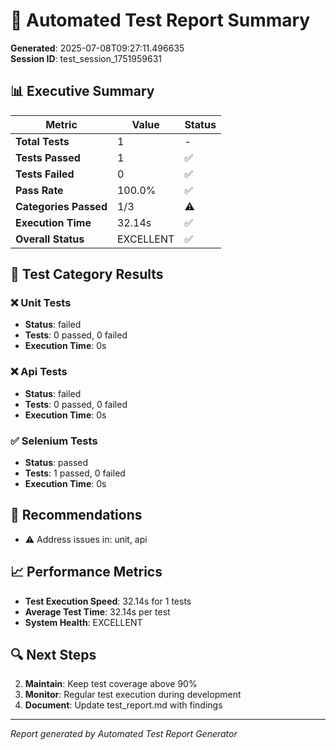 # 🧪 Automated Test Report Summary

**Generated**: 2025-07-08T09:27:11.496635  
**Session ID**: test_session_1751959631

## 📊 Executive Summary

| Metric | Value | Status |
|--------|-------|--------|
| **Total Tests** | 1 | - |
| **Tests Passed** | 1 | ✅ |
| **Tests Failed** | 0 | ✅ |
| **Pass Rate** | 100.0% | ✅ |
| **Categories Passed** | 1/3 | ⚠️ |
| **Execution Time** | 32.14s | ✅ |
| **Overall Status** | EXCELLENT | ✅ |

## 🎯 Test Category Results

### ❌ Unit Tests
- **Status**: failed
- **Tests**: 0 passed, 0 failed
- **Execution Time**: 0s

### ❌ Api Tests
- **Status**: failed
- **Tests**: 0 passed, 0 failed
- **Execution Time**: 0s

### ✅ Selenium Tests
- **Status**: passed
- **Tests**: 1 passed, 0 failed
- **Execution Time**: 0s

## 🎯 Recommendations

- ⚠️ Address issues in: unit, api

## 📈 Performance Metrics

- **Test Execution Speed**: 32.14s for 1 tests
- **Average Test Time**: 32.14s per test
- **System Health**: EXCELLENT

## 🔍 Next Steps

2. **Maintain**: Keep test coverage above 90%
3. **Monitor**: Regular test execution during development
4. **Document**: Update test_report.md with findings

---
*Report generated by Automated Test Report Generator*
